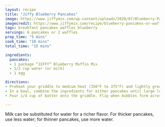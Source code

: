 ```yaml
---
layout: recipe
title: "Jiffy Blueberry Pancakes"
image: https://www.jiffymix.com/wp-content/uploads/2020/07/Blueberry-Pancakes.jpg
imagecredit: https://www.jiffymix.com/recipe/blueberry-pancakes-or-waffles/
tags: breakfast pancakes waffles blueberry
servings: 6 pancakes or 2 waffles
prep_time: "5 mins"
cook_time: "10 mins"
total_time: "15 mins"

ingredients:
  pancakes:
  - 1 package “JIFFY” Blueberry Muffin Mix
  - 1/2 cup water (or milk)
  - 1 egg

directions:
- Preheat your griddle to medium heat (350°F to 375°F) and lightly grease it.
- In a bowl, combine the ingredients for either pancakes until large lumps disappear.
- Pour 1/4 cup of batter onto the griddle. Flip when bubbles form across the surface and cook until the bottom is lightly browned.

---
```

Milk can be substituted for water for a richer flavor.
For thicker pancakes, use less water; for thinner pancakes, use more water.